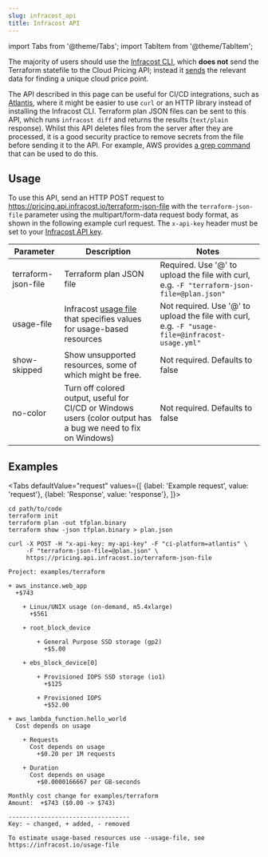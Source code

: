 ```yaml
---
slug: infracost_api
title: Infracost API
---
```


import Tabs from '@theme/Tabs';
import TabItem from '@theme/TabItem';

The majority of users should use the [Infracost CLI](/docs/#quick-start), which **does not** send the Terraform statefile to the Cloud Pricing API; instead it [sends](/docs/faq#what-data-is-sent-to-the-cloud-pricing-api) the relevant data for finding a unique cloud price point.

The API described in this page can be useful for CI/CD integrations, such as [Atlantis](/docs/integrations/cicd#atlantis), where it might be easier to use `curl` or an HTTP library instead of installing the Infracost CLI. Terraform plan JSON files can be sent to this API, which runs `infracost diff` and returns the results (`text/plain` response). Whilst this API deletes files from the server after they are processed, it is a good security practice to remove secrets from the file before sending it to the API. For example, AWS provides [a grep command](https://gist.github.com/alikhajeh1/f2c3f607c44dabc70c73e04d47bb1307) that can be used to do this.

## Usage

To use this API, send an HTTP POST request to https://pricing.api.infracost.io/terraform-json-file with the `terraform-json-file` parameter using the multipart/form-data request body format, as shown in the following example curl request. The `x-api-key` header must be set to your [Infracost API key](/docs/#2-get-api-key).

| Parameter | Description | Notes |
| ---       | ---         | ---   |
| terraform-json-file | Terraform plan JSON file | Required. Use '@' to upload the file with curl, e.g. `-F "terraform-json-file=@plan.json"` |
| usage-file | Infracost [usage file](/docs/usage_based_resources) that specifies values for usage-based resources | Not required. Use '@' to upload the file with curl, e.g. `-F "usage-file=@infracost-usage.yml"` |
| show-skipped | Show unsupported resources, some of which might be free. | Not required. Defaults to false |
| no-color | Turn off colored output, useful for CI/CD or Windows users (color output has a bug we need to fix on Windows) | Not required. Defaults to false |

## Examples

<Tabs
  defaultValue="request"
  values={[
    {label: 'Example request', value: 'request'},
    {label: 'Response', value: 'response'},
  ]}>
  <TabItem value="request">

  ```shell
  cd path/to/code
  terraform init
  terraform plan -out tfplan.binary
  terraform show -json tfplan.binary > plan.json

  curl -X POST -H "x-api-key: my-api-key" -F "ci-platform=atlantis" \
       -F "terraform-json-file=@plan.json" \
       https://pricing.api.infracost.io/terraform-json-file
  ```

  </TabItem>
  <TabItem value="response">

  ```text
  Project: examples/terraform

  + aws_instance.web_app
    +$743

      + Linux/UNIX usage (on-demand, m5.4xlarge)
        +$561

      + root_block_device

          + General Purpose SSD storage (gp2)
            +$5.00

      + ebs_block_device[0]

          + Provisioned IOPS SSD storage (io1)
            +$125

          + Provisioned IOPS
            +$52.00

  + aws_lambda_function.hello_world
    Cost depends on usage

      + Requests
        Cost depends on usage
          +$0.20 per 1M requests

      + Duration
        Cost depends on usage
          +$0.0000166667 per GB-seconds

  Monthly cost change for examples/terraform
  Amount:  +$743 ($0.00 -> $743)

  ----------------------------------
  Key: ~ changed, + added, - removed

  To estimate usage-based resources use --usage-file, see https://infracost.io/usage-file
  ```

  </TabItem>
</Tabs>
